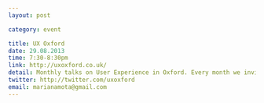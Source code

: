 ```yaml
---
layout: post

category: event

title: UX Oxford
date: 29.08.2013
time: 7:30-8:30pm
link: http://uxoxford.co.uk/
detail: Monthly talks on User Experience in Oxford. Every month we invite a speaker to come and talk about their experience using UX principles in their design projects.
twitter: http://twitter.com/uxoxford
email: marianamota@gmail.com
---
```

